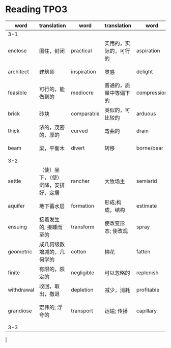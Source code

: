# Reading TPO3

|word|translation|word|translation|word|translation|word|translation|
|---|---|---|---|---|---|---|---|
|3-1|
|enclose|围住，封闭|practical|实用的，实际的，可行的|aspiration|愿望，志向，抱负|mass|质量，一团，使聚集|
|architect|建筑师|inspiration|灵感|delight|高兴，喜悦|complement|补充，使完善|
|feasible|可行的，能做到的|mediocre|普通的，质量中等偏下的|compression|压紧，压缩|bend|弯曲，拐弯处|
|brick|砖块|comparable|类似的，可比较的|arduous|努力的，艰巨的|pile/piling|堆起，堆叠|
|thick|浓的，茂密的，厚的|curved|弯曲的|drain|排出，下水道|span|持续时间，跨度|
|beam|梁，平衡木|divert|转移|borne/bear|承受，背负|breakthroughs|突破点，重要发现|
|3-2|
|settle|（使）坐下，（使）沉降，安排好，定居|rancher|大牧场主|semiarid|半干旱的|wheat|小麦|
|aquifer|地下蓄水层|formation|形成;构成，结构|estimate|据估计|stretch|伸展; 拉紧; 绵延，延续|
|ensuing|接着发生的; 接踵而至的|transform|使改变形态; 使改观|spray|喷; 使飞溅|landscape|风景，景观|
|geometric|成几何级数增减的，几何学的|cotton|棉花|fatten|喂肥; 养肥|unprecedented|史无前例的，前所未有的|
|finite|有限的，限定的|negligible|可以忽略的|replenish|补充，重新装满|drastically|彻底地; 激烈地|
|withdrawal|收回，取出，撤退|depletion|减少，消耗|profitable|有利可图的，有益的|
|grandiose|宏伟的; 浮夸的|transport|运输; 传播|capillary|毛细管; 毛细血管|strain|品系，品种（动植物的）株系|
|3-3|
|